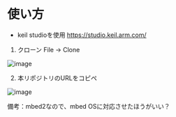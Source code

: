 # 使い方
- keil studioを使用
https://studio.keil.arm.com/

1. クローン
File → Clone

![image](https://github.com/UGOKU-Lab/UGOKU-Lite_Mbed/assets/27545627/c591c07b-0d94-4d3d-a913-5d0899cd7b39)

2. 本リポジトリのURLをコピペ

![image](https://github.com/UGOKU-Lab/UGOKU-Lite_Mbed/assets/27545627/95f2acb0-87a3-4f52-b2fb-23f8b751c46a)

備考：mbed2なので、mbed OSに対応させたほうがいい？
